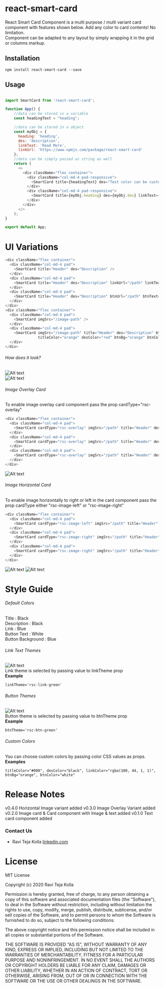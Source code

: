 # react-smart-card
React Smart Card Component is a multi purpose / multi variant card component with features shown below. Add any color to card contents! No limitation.  
Component can be adapted to any layout by simply wrapping it in the grid or columns markup.

## Installation
```
npm install react-smart-card --save
```

## Usage
```javascript

import SmartCard from 'react-smart-card';

function App() {
    //data can be stored in a variable
    const headingText = "heading";

    //data can be stored in a object
    const myObj = {
      heading: 'heading',
      des: 'description',
      linkText: 'Read More',
      linkUrl: 'https://www.npmjs.com/package/react-smart-card'
    };
    //data can be simply passed as string as well
    return (
      <>
        <div className="flex container">
          <div className="col-md-4 pad-responsive">
            <SmartCard title={headingText} des="Text color can be customized" />
          </div>
          <div className="col-md-4 pad-responsive">
            <SmartCard title={myObj.heading} des={myObj.des} linkText={myObj.linkText} linkUrl={myObj.linkUrl}/>
          </div>
        </div>
      </>
    );
}

export default App;
```  

# UI Variations

```javascript
<div className="flex container">
  <div className="col-md-4 pad">
    <SmartCard title="Header" des="Description" />
  </div>
  <div className="col-md-4 pad">
    <SmartCard title="Header" des="Description" linkUrl="/path" linkText="Read More" />
  </div>
  <div className="col-md-4 pad">
    <SmartCard title="Header" des="Description" btnUrl="/path" btnText="Know More" />
  </div>
</div>
<div className="flex container">
  <div className="col-md-4 pad">
    <SmartCard imgSrc="/image-path" />
  </div>
  <div className="col-md-4 pad">
    <SmartCard imgSrc="/image-path" title="Header" des="Description" btnUrl="/path" btnText="Know More"
               titleColor="orange" desColor="red" btnBg="orange" btnColor="white"/>
  </div>
</div>
```

###### How does it look?
![Alt text](screen-shots/react-smart-card1.PNG?raw=true "React Smart Card")  
![Alt text](screen-shots/react-smart-card2.PNG?raw=true "React Smart Card")

###### Image Overlay Card
To enable image overlay card component pass the prop cardType="rsc-overlay"

```javascript
<div className="flex container">
  <div className="col-md-4 pad">
    <SmartCard cardType="rsc-overlay" imgSrc="/path" title="Header" des="Description" subText="Last updated 2 mins ago" />
  </div>
  <div className="col-md-4 pad">
    <SmartCard cardType="rsc-overlay" imgSrc="/path" title="Header" des="Description" subText="Last updated 2 mins ago" linkUrl="/path" linkText="Read More" />
  </div>
  <div className="col-md-4 pad">
    <SmartCard cardType="rsc-overlay" imgSrc="/path" title="Header" des="Description" subText="Last updated 2 mins ago" btnUrl="/path" btnText="Know More" />
  </div>
</div>
```  

![Alt text](screen-shots/card-overlay.PNG?raw=true "React Smart Card")

###### Image Horizontal Card
To enable image horizontally to right or left in the card component pass the prop cardType either "rsc-image-left" or "rsc-image-right"

```javascript
<div className="flex container">
  <div className="col-md-4 pad">
    <SmartCard cardType="rsc-image-left" imgSrc="/path" title="Header" des="Description" authorImg="/path" authorName="Ravi Teja Kolla" subText="Feb 29, 2020" />
  </div>
  <div className="col-md-4 pad">
    <SmartCard cardType="rsc-image-right" imgSrc="/path" title="Header" des="Description" btnUrl="/path" btnText="Read More" />
  </div>
  <div className="col-md-4 pad">
    <SmartCard cardType="rsc-image-right" imgSrc="/path" title="Header" des="Description" linkUrl="/path" linkText="Know More" />
  </div>
</div>
```  

![Alt text](screen-shots/sideImage1.PNG?raw=true "React Smart Card")
![Alt text](screen-shots/sideImage2.PNG?raw=true "React Smart Card")

# Style Guide

###### Default Colors
Title : Black <br />
Description : Black <br />
Link : Blue <br />
Button Text : White <br />
Button Background : Blue

###### Link Text Themes
![Alt text](screen-shots/link-themes.PNG?raw=true "Link Text Themes")  
Link theme is selected by passing value to linkTheme prop  
**Example**
```
linkTheme='rsc-link-green'
```

###### Button Themes
![Alt text](screen-shots/button-themes.PNG?raw=true "Button Themes")  
Button theme is selected by passing value to btnTheme prop  
**Example**
```
btnTheme='rsc-btn-green'
```

###### Custom Colors
You can choose custom colors by passing color CSS values as props.  
**Examples**
```
titleColor="#000", desColor="black", linkColor="rgba(180, 44, 1, 1)", btnBg="orange", btnColor="white"
```

# Release Notes
v0.4.0 Horizontal Image variant added
v0.3.0 Image Overlay Variant added
v0.2.0 Image card & Card component with Image & text added
v0.1.0 Text card component added

### Contact Us

+ Ravi Teja Kolla [linkedin.com](https://www.linkedin.com/in/ravitejakolla)

# License

MIT License

Copyright (c) 2020 Ravi Teja Kolla

Permission is hereby granted, free of charge, to any person obtaining a copy
of this software and associated documentation files (the "Software"), to deal
in the Software without restriction, including without limitation the rights
to use, copy, modify, merge, publish, distribute, sublicense, and/or sell
copies of the Software, and to permit persons to whom the Software is
furnished to do so, subject to the following conditions:

The above copyright notice and this permission notice shall be included in all
copies or substantial portions of the Software.

THE SOFTWARE IS PROVIDED "AS IS", WITHOUT WARRANTY OF ANY KIND, EXPRESS OR
IMPLIED, INCLUDING BUT NOT LIMITED TO THE WARRANTIES OF MERCHANTABILITY,
FITNESS FOR A PARTICULAR PURPOSE AND NONINFRINGEMENT. IN NO EVENT SHALL THE
AUTHORS OR COPYRIGHT HOLDERS BE LIABLE FOR ANY CLAIM, DAMAGES OR OTHER
LIABILITY, WHETHER IN AN ACTION OF CONTRACT, TORT OR OTHERWISE, ARISING FROM,
OUT OF OR IN CONNECTION WITH THE SOFTWARE OR THE USE OR OTHER DEALINGS IN THE
SOFTWARE.

